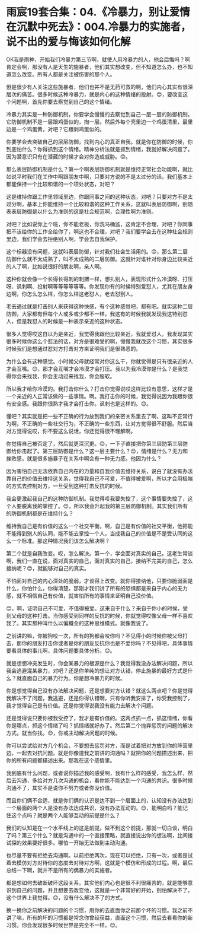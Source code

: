 # 雨宸19套合集：04.《冷暴力，别让爱情在沉默中死去》：004.冷暴力的实施者，说不出的爱与悔该如何化解

OK我是雨神，开始我们冷暴力第三节啊，就使人用冷暴力的人，他会后悔吗？啊肯定会啊，那没有人是天生的施暴者，他们其实想改变，但不知道怎么办，也不知道怎么改变。所有人都是关注被伤害的那个人。

但是很少有人关注这些施暴者，他们也并不是无药可救的啊，他们内心其实有很深层次的痛苦。很多时候这种冷暴力，就是内心的这种情绪的投射。😊，要改变这个问题啊，首先你要去察觉到自己的这个情绪。

冷暴力其实是一种防御机制，你要学会慢慢的去察觉到自己一层一层的防御机制。它防御机制不是一层跟鸡蛋似的，掏一层。然后外每个壳里边一个鸡蛋清里，最里边是一个鸡蛋黄，对吧？它跟剥鸡蛋似的。

你要学会去突破自己的层层防御，找到内心的真正自我。就是你在防御的时候，你到底怕什么？你得抓到这个情绪。精神分析法就是抓到情绪，我就好解决问题了。因为潜意识只有在潜藏的时候才会对你造成威胁。😊。

那么表层防御机制是什么？第一个啊表层防御机制就是维持正常社会功能啊，就比如说平时我们在工作中啊跟朋友中啊，只要对方说的不是太过分的话，我们基本上都能保持一个比较和谐的一个项处状态，对吧？

这是维持你跟工作里领域里边，你跟同事之间的这种状态，对吧？只要对方不是太过分啊，基本上你能维持一个比较和谐的这种工作关系，这就叫表层防御啊，别随表表层防御是以什么为准则的这是社会规范啊，合理性啊为准则。

对吧？比如说你上个班，你不能老板，你洗马桶监，这肯定不合理，对吧？你同事把不该给你的工作全给你了，啊这也不合理，对吧？我们要学会去在这种社会规则里边，我们学会去拒绝别人啊，学会去自我保护。

这个标器没有问题，这就叫表层防御，针对我们社会生活用的。😊，那么第二层防御什么就不太成熟了，叫不太成熟的二层防御。这就针对谁针对你身边比较亲近的人了啊，比如说很好的朋友啊，亲人啊。

这种你就会像一个长得长得刺的刺猬一样，想扎别人，表现形式什么冷漠呀、打压呀、讽刺啊、投射啊等等等等等等。你发现你有的时候特别爱怼人，尤其在朋友身边啊，你怎么怎么样，你怎么样这老怼人，老去怼别人。

老去通过就是打击别人来获得这种快感，有个这种感觉吧，都有吧。就实这种二层防御，大家都有但每个人或多或少都不一样。我这有的时候我就发现我这特别怼人，但是我怼人的时候是一种表示亲近的这种状态。

很多人觉得哎这自以为是亲近，我觉得我跟他比较亲近，我就爱怼人。我发现其实很多时候你这么个怼法的话，对方是很难受的啊，慢慢我就改这个习惯，其实很多时候我们是想通过怼对方打击对方来证明我们是很熟悉的。

为什么会有这种感觉。小时候父母就经常对你这么干，你就觉得是只有很亲近的人才会互嘴。😊，那才会互嘴才会冷漠才会打压。我以为我冷漠你是什么？是我觉得你会来找我，你会主动过来找我，你会服软。

所以我才给你冷漠的。我打击你什么？打击你觉得说哎这样比较有意思，这样才是一个亲近的人正常该做的一些事情。啊。我打击你的时候，我觉得说因为我跟你很有安全感。我跟你很熟才我才会打击你。讽刺也是这样的。😊。

懂吧？其实就是把一些不正确的行为放到我们的亲密关系里去了啊，这叫不正常行为啊，不正确的一些社交行为，不正确的一些东西，让对方觉得很不舒服。然后当对方觉得说哎，你不要这么说话，你还觉得很不理解啊。

你觉得自己被否定了，然后就更深沉更。😊，一下子直接把你第三层防第三层防御给你击起了。第三层防御是什么？这一层主要什么？😊，情绪是什么？无力和挫败感，就是很多施暴子在关系中啊会有一种无力感。他因为什么？

因为害怕自己无法依靠自己内在的力量和自我价值去维持关系，说白了就没有办法靠自己的价值去维持这关系，觉得我自己不可爱，不值得被爱啊，所以才会用极端的方式去控制对方，一旦受到这种打击反抗的时候。

我会更激起我自己的这种防御机制。我觉得哎我要失控了，这个事情要失控了，这个人要脱离我的掌控了。😊，所以我会升起我的第三层防御机制。其实我们所有的防御机制都是在维持什么？

维持我自己是有价值的这么一个社交平衡。啊，自己是有价值的社交平衡，他把能不能得到别人的认同，能不能去掌控一个人，当成我自己的价值是不是受认同的这么一个标准。那这种情况我们该怎么解决啊？

第二个就是自我改变。哎，怎么解决。第一个，学会面对真实的自己。这老生常谈啊，我们一直在说，面对真实的自己，面对真实的自己，接纳不完美的自己，怎么接纳呢？😊，就能够对自己的真实。

不怕面对自己的内心深处的脆弱，才谈得上改变。就你得接纳他，只要你脆弱面是什么，你怕什么，你得清楚。那刚才我们讲了所有的恐惧都是来自于内心的无力感，就不相信自己有价值，就害怕所有的事情来证明自己没价值。

😊，啊，证明自己不可爱，不值得被爱。这来自于什么？来自于你小的时候，受到父母的这种打击。当你感受到同样的反抗的时候，你就觉得哎像父母一样不喜欢我了。其实那种叫什么以偏概全的这种思维模式。就像我说了。

之前讲的嘛，你被狗咬一次，所有的狗都会咬你吗？不见得小的时候你被父母打击，那你的朋友打击你或者是你的朋友反抗你也是不爱你吗？不见得吧，具体事情要看具体的事儿啊，具体问题要具体分析。😊。

就是想想冲突发生时，你会某暴力的根源是什么？我觉得我没办法解决问题，所以我会逃避混某暴力，对吧？还是你单纯的想让对方认错，停止施暴的最好方式是什么？就直面自己的暴力行为。你是想冷暴力的时候。

你是想觉得自己没有办法解决问题，还是想要对方认错？就这么两点吧？你是觉得我解决不了问题，我逃避，还是你得认错啊，只有你听我安排了，你受我控制了，我才觉得自己是有价值。还是你觉得说我没有能力去解决个问题。

还是觉得说只要你被我受控了，我才是有价值的。这两点抓一点，抓这情绪，你看你是哪点，抓这个情绪了吗？抓情绪就好办了。然后第二个抛弃惩罚的问题的解决方式。就当你找。😊，你或主动解决问题的时候。

你可以尝试给对方几个机会，不要想去惩罚对方，而是试着把对方放到你的阵营里边，一起去对抗问题。就是你像道我之前讲的沟通吗？就把你的问题描述出来，把你的所有问题都描述出来。那我在这个感情里。

我到底有什么问题，或者说你描述我的感受啊，我有什么样的感受，我怎么样，然后去沟通，多给对方几次沟通的机会，看你能不能达到一个沟通的共识。很多时候沟通不了，其实不是说你不努力或者你没价值。

而且你们俩不合适，就是你们俩的认识是达不到一个层面上的，认知没有办法达到一个层面的两个人是没有办法达成共识，没有办法互动的。😊，能明白吗？能记住这个点吗？就是两个人能够互动的前提是什么？

我们的认知是在一个水平线上的这是前提。做不到这个前提，那就一切白谈，明白了吗？第三个什么？就是沟通中的一个直接策略，就直接说出你的想法啊，比间接试探的效果要好很多。哪怕一开始无法做到主动沟通。

也尽量不要有拒绝去沟通啊。以前拒绝两次，现在可以拒绝，只有一次，或者是试着去模仿对方对待你的态度去对待对方啊，这就是个模仿和形成的过程。啊，最后总结一下啊，就并不是所有的偶暴力的实施者。

都是想如何去破断破坏这段关系。其实他们内心也是很不利很痛苦的，就是能够意识到自己的问题，并且想要去改变他，这就是一个非常好的开始，别怕解决不了。这个世界上我觉得。😊，没有什么解决不了的方式。

换一换你之前解决的问题的个习惯，用你的去直面你之前那个坏的习惯。我之前不讲了嘛，所有的坏的习惯都是常念你曾经获益，直面这个习惯，然后去看看你的新习惯。你会发现很多时候世界是完全不一样。😊。

